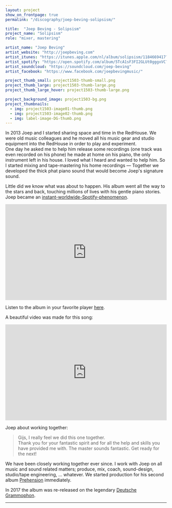 ```yaml
---
layout: project
show_on_frontpage: true
permalink: "/discography/joep-beving-solipsism/"

title:  "Joep Beving - Solipsism"
project_name: "Solipsism"
role: "mixer, mastering"

artist_name: "Joep Beving"
artist_website: "http://joepbeving.com"
artist_itunes: "https://itunes.apple.com/nl/album/solipsism/1184669417?l=en"
artist_spotify: "https://open.spotify.com/album/5TcA1sF3FI2GLUt0gggxVC?si=_GudxEtCTvC4D4WRkvSpcA"
artist_soundcloud: "https://soundcloud.com/joep-beving"
artist_facebook: "https://www.facebook.com/joepbevingmusic/"

project_thumb_small: project1503-thumb-small.png
project_thumb_large: project1503-thumb-large.png
project_thumb_large_hover: project1503-thumb-large.png

project_background_image: project1503-bg.png
project_thumbnails:
  - img: project1503-image01-thumb.png
  - img: project1503-image02-thumb.png
  - img: label-image-DG-thumb.png
---
```


In 2013  Joep and I started sharing space and time in the RedHouse. We were old music colleagues and he moved all his music gear and studio equipment into the RedHouse in order to play and experiment.<br />One day he asked me to help him release some recordings (one track was even recorded on his phone) he made at home on his piano, the only instrument left in his house. I loved what I heard and wanted to help him. So I started mixing and tape-mastering his home recordings —  Together we developed the thick phat piano sound that would become Joep's signature sound.

Little did we know what was about to happen. His album went all the way to the stars and back, touching millions of lives with his gentle piano stories. Joep became an [instant-worldwide-Spotify-phenomenon](https://www.theguardian.com/music/2017/may/13/joep-beving-dutch-pianist-spotify-star-solipsism).

<iframe src="https://open.spotify.com/embed/album/5TcA1sF3FI2GLUt0gggxVC" width="100%" height="300" frameborder="0" allowtransparency="true" allow="encrypted-media"></iframe>

Listen to the album in your favorite player [here](https://dg.lnk.to/solipsism).

A beautiful video was made for this song:

<iframe width="100%" height="300" src="https://www.youtube.com/embed/-chZu7V3NTM?rel=0" frameborder="0" allow="autoplay; encrypted-media" allowfullscreen></iframe>

Joep about working together:
<blockquote>
<p>Gijs, I really feel we did this one together.<br />Thank you for your fantastic spirit and for all the help and skills you have provided me with. The master sounds fantastic. Get ready for the next!</p>
</blockquote>

We have been closely working together ever since. I work with Joep on all music and sound related matters; produce, mix, coach, sound-design, studio/tape engineering, ... whatever.
We started production for his second album [Prehension](../joep-beving-prehension) immediately.

In 2017 the album was re-released on the legendary [Deutsche Grammophon](https://www.deutschegrammophon.com/en/cat/4797469?).

---